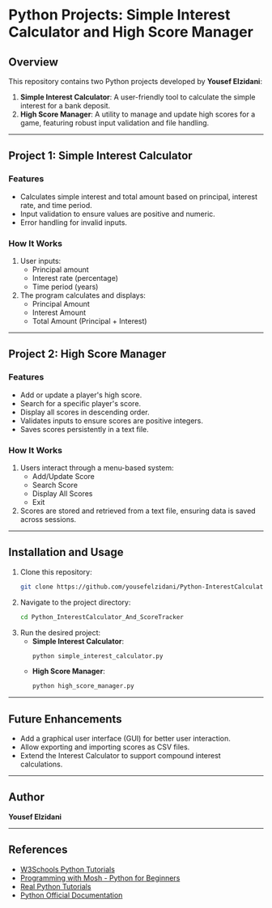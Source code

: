 
# Python Projects: Simple Interest Calculator and High Score Manager

## Overview

This repository contains two Python projects developed by **Yousef Elzidani**:

1. **Simple Interest Calculator**: A user-friendly tool to calculate the simple interest for a bank deposit.
2. **High Score Manager**: A utility to manage and update high scores for a game, featuring robust input validation and file handling.

---

## Project 1: Simple Interest Calculator

### Features
- Calculates simple interest and total amount based on principal, interest rate, and time period.
- Input validation to ensure values are positive and numeric.
- Error handling for invalid inputs.

### How It Works
1. User inputs:
   - Principal amount
   - Interest rate (percentage)
   - Time period (years)
2. The program calculates and displays:
   - Principal Amount
   - Interest Amount
   - Total Amount (Principal + Interest)

---

## Project 2: High Score Manager

### Features
- Add or update a player's high score.
- Search for a specific player's score.
- Display all scores in descending order.
- Validates inputs to ensure scores are positive integers.
- Saves scores persistently in a text file.

### How It Works
1. Users interact through a menu-based system:
   - Add/Update Score
   - Search Score
   - Display All Scores
   - Exit
2. Scores are stored and retrieved from a text file, ensuring data is saved across sessions.

---

## Installation and Usage

1. Clone this repository:
   ```bash
   git clone https://github.com/yousefelzidani/Python-InterestCalculator-And-ScoreTracker.git
   ```
2. Navigate to the project directory:
   ```bash
   cd Python_InterestCalculator_And_ScoreTracker
   ```
3. Run the desired project:
   - **Simple Interest Calculator**:
     ```bash
     python simple_interest_calculator.py
     ```
   - **High Score Manager**:
     ```bash
     python high_score_manager.py
     ```

---

## Future Enhancements
- Add a graphical user interface (GUI) for better user interaction.
- Allow exporting and importing scores as CSV files.
- Extend the Interest Calculator to support compound interest calculations.

---

## Author

**Yousef Elzidani**  

---

## References
- [W3Schools Python Tutorials](https://www.w3schools.com/python/)
- [Programming with Mosh - Python for Beginners](https://youtu.be/_uQrJ0TkZlc)
- [Real Python Tutorials](https://realpython.com/)
- [Python Official Documentation](https://docs.python.org/3/)
